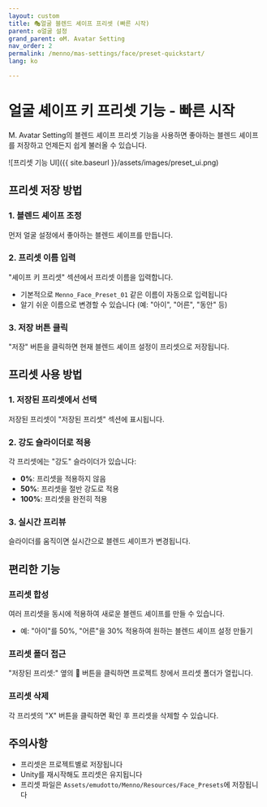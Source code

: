 ```yaml
---
layout: custom
title: 🎭얼굴 블렌드 셰이프 프리셋 (빠른 시작)
parent: ⚙️얼굴 설정
grand_parent: ⚙️M. Avatar Setting
nav_order: 2
permalink: /menno/mas-settings/face/preset-quickstart/
lang: ko

---
```


# 얼굴 셰이프 키 프리셋 기능 - 빠른 시작

M. Avatar Setting의 블렌드 셰이프 프리셋 기능을 사용하면 좋아하는 블렌드 셰이프를 저장하고 언제든지 쉽게 불러올 수 있습니다.

![프리셋 기능 UI]({{ site.baseurl }}/assets/images/preset_ui.png)

## 프리셋 저장 방법

### 1. 블렌드 셰이프 조정
먼저 얼굴 설정에서 좋아하는 블렌드 셰이프를 만듭니다.

### 2. 프리셋 이름 입력
"셰이프 키 프리셋" 섹션에서 프리셋 이름을 입력합니다.
- 기본적으로 `Menno_Face_Preset_01` 같은 이름이 자동으로 입력됩니다
- 알기 쉬운 이름으로 변경할 수 있습니다 (예: "아이", "어른", "동안" 등)

### 3. 저장 버튼 클릭
"저장" 버튼을 클릭하면 현재 블렌드 셰이프 설정이 프리셋으로 저장됩니다.

## 프리셋 사용 방법

### 1. 저장된 프리셋에서 선택
저장된 프리셋이 "저장된 프리셋" 섹션에 표시됩니다.

### 2. 강도 슬라이더로 적용
각 프리셋에는 "강도" 슬라이더가 있습니다:
- **0%**: 프리셋을 적용하지 않음
- **50%**: 프리셋을 절반 강도로 적용
- **100%**: 프리셋을 완전히 적용

### 3. 실시간 프리뷰
슬라이더를 움직이면 실시간으로 블렌드 셰이프가 변경됩니다.

## 편리한 기능

### 프리셋 합성
여러 프리셋을 동시에 적용하여 새로운 블렌드 셰이프를 만들 수 있습니다.
- 예: "아이"를 50%, "어른"을 30% 적용하여 원하는 블렌드 셰이프 설정 만들기

### 프리셋 폴더 접근
"저장된 프리셋:" 옆의 📁 버튼을 클릭하면 프로젝트 창에서 프리셋 폴더가 열립니다.

### 프리셋 삭제
각 프리셋의 "X" 버튼을 클릭하면 확인 후 프리셋을 삭제할 수 있습니다.

## 주의사항

- 프리셋은 프로젝트별로 저장됩니다
- Unity를 재시작해도 프리셋은 유지됩니다
- 프리셋 파일은 `Assets/emudotto/Menno/Resources/Face_Presets`에 저장됩니다 
